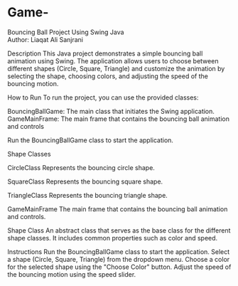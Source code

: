 # Game-
Bouncing Ball Project Using Swing Java 
<br>
Author: Liaqat Ali Sanjrani

Description
This Java project demonstrates a simple bouncing ball animation using Swing. The application allows users to choose between different shapes (Circle, Square, Triangle) and customize the animation by selecting the shape, choosing colors, and adjusting the speed of the bouncing motion.

How to Run
To run the project, you can use the provided classes:

BouncingBallGame: The main class that initiates the Swing application.
GameMainFrame: The main frame that contains the bouncing ball animation and controls

Run the BouncingBallGame class to start the application.

Shape Classes

CircleClass
Represents the bouncing circle shape.

SquareClass
Represents the bouncing square shape.

TriangleClass
Represents the bouncing triangle shape.

GameMainFrame
The main frame that contains the bouncing ball animation and controls.

Shape Class
An abstract class that serves as the base class for the different shape classes. It includes common properties such as color and speed.

Instructions
Run the BouncingBallGame class to start the application.
Select a shape (Circle, Square, Triangle) from the dropdown menu.
Choose a color for the selected shape using the "Choose Color" button.
Adjust the speed of the bouncing motion using the speed slider.
